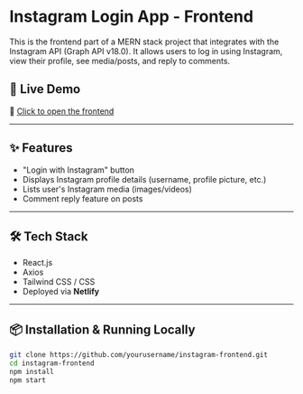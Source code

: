 # Instagram Login App - Frontend

This is the frontend part of a MERN stack project that integrates with the Instagram API (Graph API v18.0). It allows users to log in using Instagram, view their profile, see media/posts, and reply to comments.

## 🚀 Live Demo

🔗 [Click to open the frontend](https://dhamojiajayapp.netlify.app/)

---

## ✨ Features

- "Login with Instagram" button
- Displays Instagram profile details (username, profile picture, etc.)
- Lists user's Instagram media (images/videos)
- Comment reply feature on posts

---

## 🛠️ Tech Stack

- React.js
- Axios
- Tailwind CSS / CSS
- Deployed via **Netlify**

---

## 📦 Installation & Running Locally

```bash
git clone https://github.com/yourusername/instagram-frontend.git
cd instagram-frontend
npm install
npm start
